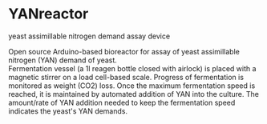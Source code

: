 # YANreactor
yeast assimillable nitrogen demand assay device

Open source Arduino-based bioreactor for assay of yeast assimillable nitrogen (YAN) demand of yeast.  
Fermentation vessel (a 1l reagen bottle closed with airlock) is placed with a magnetic stirrer on a load cell-based scale.
Progress of fermentation is monitored as weight (CO2) loss. Once the maximum fermentation speed is reached, it is maintained by automated addition of YAN into the culture. The amount/rate of YAN addition needed to keep the fermentation speed indicates the yeast's YAN demands.
